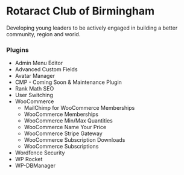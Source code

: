 # Rotaract Club of Birmingham
Developing young leaders to be actively engaged in building a better community, region and world.

### Plugins
- Admin Menu Editor
- Advanced Custom Fields
- Avatar Manager
- CMP - Coming Soon & Maintenance Plugin
- Rank Math SEO
- User Switching
- WooCommerce
	- MailChimp for WooCommerce Memberships
	- WooCommerce Memberships
	- WooCommerce Min/Max Quantities
	- WooCommerce Name Your Price
	- WooCommerce Stripe Gateway
	- WooCommerce Subscription Downloads
	- WooCommerce Subscriptions
- Wordfence Security
- WP Rocket
- WP-DBManager
